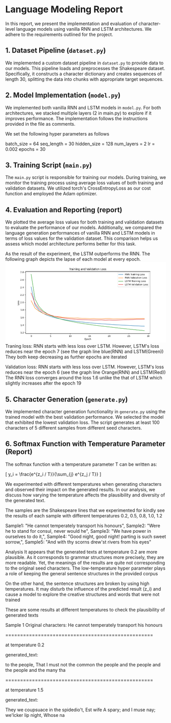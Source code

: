# Language Modeling Report

In this report, we present the implementation and evaluation of character-level language models using vanilla RNN and LSTM architectures. We adhere to the requirements outlined for the project.

## 1. Dataset Pipeline (`dataset.py`)

We implemented a custom dataset pipeline in `dataset.py` to provide data to our models. This pipeline loads and preprocesses the Shakespeare dataset. Specifically, it constructs a character dictionary and creates sequences of length 30, splitting the data into chunks with appropriate target sequences.

## 2. Model Implementation (`model.py`)

We implemented both vanilla RNN and LSTM models in `model.py`. For both architectures, we stacked multiple layers (2 in main.py) to explore if it improves performance. The implementation follows the instructions provided in the file as comments.

We set the following hyper parameters as follows

batch_size = 64
seq_length = 30
hidden_size = 128
num_layers = 2
lr = 0.002
epochs = 30

## 3. Training Script (`main.py`)

The `main.py` script is responsible for training our models. During training, we monitor the training process using average loss values of both training and validation datasets. We utilized torch's CrossEntropyLoss as our cost function and employed the Adam optimizer.

## 4. Evaluation and Reporting (report)

We plotted the average loss values for both training and validation datasets to evaluate the performance of our models. Additionally, we compared the language generation performances of vanilla RNN and LSTM models in terms of loss values for the validation dataset. This comparison helps us assess which model architecture performs better for this task.

As the result of the experiment, the LSTM outperforms the RNN. The following graph depicts the lapse of each model at every epoch.
![Alt text](./images/model_results.png)
Traning loss:
RNN starts with less loss over LSTM. However, LSTM's loss reduces near the epoch 7 (see the graph line blue(RNN) and LSTM(Green))
They both keep decreasing as further epochs are iterated

Validation loss:
RNN starts with less loss over LSTM. However, LSTM's loss reduces near the epoch 6 (see the graph line Orange(RNN) and LSTM(Red))
The RNN loss converges around the loss 1.6 unlike the that of LSTM which slightly increases after the epoch 19


## 5. Character Generation (`generate.py`)

We implemented character generation functionality in `generate.py` using the trained model with the best validation performance. We selected the model that exhibited the lowest validation loss. The script generates at least 100 characters of 5 different samples from different seed characters.

## 6. Softmax Function with Temperature Parameter (Report)

The softmax function with a temperature parameter T can be written as:

\[
y_i = \frac{e^{z_i / T}}{\sum_{j} e^{z_j / T}}
\]

We experimented with different temperatures when generating characters and observed their impact on the generated results. In our analysis, we discuss how varying the temperature affects the plausibility and diversity of the generated text.


The samples are the Shakespeare lines that we experimented for kindly see the results of each sample with different temperatures 0.2, 0.5, 0.8, 1.0, 1.2

Sample1: "He cannot temperately transport his honours",
Sample2: "Were he to stand for consul, never would he",
Sample3: "We have power in ourselves to do it,",
Sample4: "Good night, good night! parting is such sweet sorrow,",
Sample5: "And with thy scorns drew'st rivers from his eyes"


Analysis
It appears that the generated texts at temperature 0.2 are more plausible. As it corresponds to grammar structures more precisely, they are more readable.
Yet, the meanings of the results are quite not corresponding to the original seed characters. 
The low-temperature hyper parameter plays a role of keeping the general sentence structures in the provided corpus

On the other hand, the sentence structures are broken by using high temperatures. 
It may disturb the influence of the predicted result (z_i) and cause a model to explore the creative structures and words that were not trained

These are some results at different temperatures to check the plausibility of generated texts

Sample 1
Original characters:  He cannot temperately transport his honours

==================================================

at temperature  0.2

generated_text:

to the people,
That I must not the common the people and the people and the people and the many tha

==================================================

at temperature  1.5

generated_text:

They we coupsuace in the spidedio't,
Est wife
A spary; and I muse nay; we'lcker lip night,
Whose na
